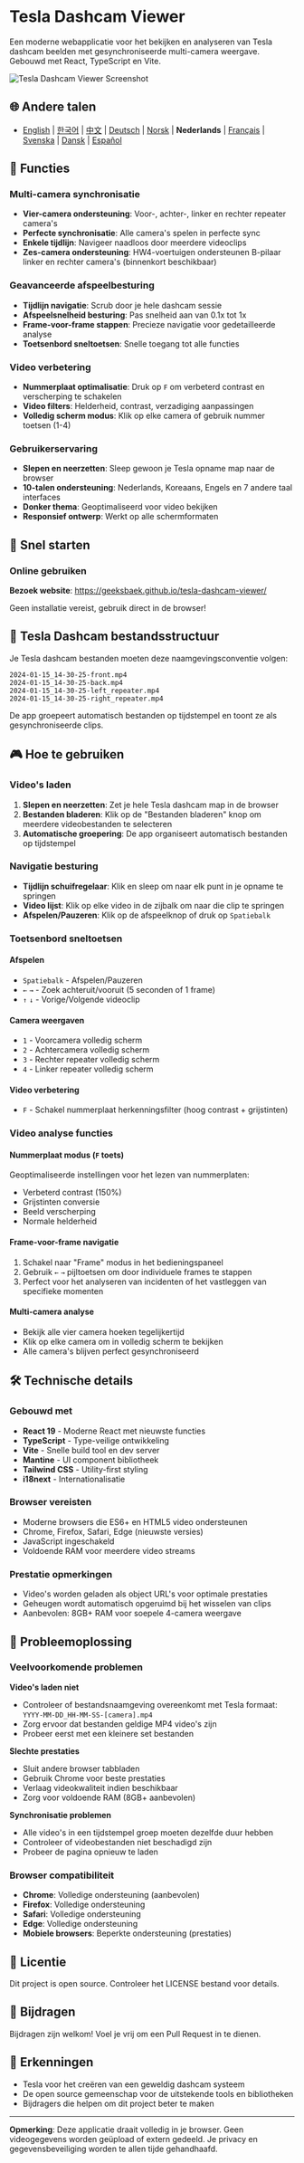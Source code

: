 # Tesla Dashcam Viewer

Een moderne webapplicatie voor het bekijken en analyseren van Tesla dashcam beelden met gesynchroniseerde multi-camera weergave. Gebouwd met React, TypeScript en Vite.

![Tesla Dashcam Viewer Screenshot](images/screenshot.png)

## 🌐 Andere talen
- [English](README.en.md) | [한국어](README.md) | [中文](README.zh.md) | [Deutsch](README.de.md) | [Norsk](README.nb.md) | **Nederlands** | [Français](README.fr.md) | [Svenska](README.sv.md) | [Dansk](README.da.md) | [Español](README.es.md)

## 🚗 Functies

### Multi-camera synchronisatie
- **Vier-camera ondersteuning**: Voor-, achter-, linker en rechter repeater camera's
- **Perfecte synchronisatie**: Alle camera's spelen in perfecte sync
- **Enkele tijdlijn**: Navigeer naadloos door meerdere videoclips
- **Zes-camera ondersteuning**: HW4-voertuigen ondersteunen B-pilaar linker en rechter camera's (binnenkort beschikbaar)

### Geavanceerde afspeelbesturing
- **Tijdlijn navigatie**: Scrub door je hele dashcam sessie
- **Afspeelsnelheid besturing**: Pas snelheid aan van 0.1x tot 1x
- **Frame-voor-frame stappen**: Precieze navigatie voor gedetailleerde analyse
- **Toetsenbord sneltoetsen**: Snelle toegang tot alle functies

### Video verbetering
- **Nummerplaat optimalisatie**: Druk op `F` om verbeterd contrast en verscherping te schakelen
- **Video filters**: Helderheid, contrast, verzadiging aanpassingen
- **Volledig scherm modus**: Klik op elke camera of gebruik nummer toetsen (1-4)

### Gebruikerservaring
- **Slepen en neerzetten**: Sleep gewoon je Tesla opname map naar de browser
- **10-talen ondersteuning**: Nederlands, Koreaans, Engels en 7 andere taal interfaces
- **Donker thema**: Geoptimaliseerd voor video bekijken
- **Responsief ontwerp**: Werkt op alle schermformaten

## 🎯 Snel starten

### Online gebruiken

**Bezoek website**: https://geeksbaek.github.io/tesla-dashcam-viewer/

Geen installatie vereist, gebruik direct in de browser!

## 📁 Tesla Dashcam bestandsstructuur

Je Tesla dashcam bestanden moeten deze naamgevingsconventie volgen:
```
2024-01-15_14-30-25-front.mp4
2024-01-15_14-30-25-back.mp4
2024-01-15_14-30-25-left_repeater.mp4
2024-01-15_14-30-25-right_repeater.mp4
```

De app groepeert automatisch bestanden op tijdstempel en toont ze als gesynchroniseerde clips.

## 🎮 Hoe te gebruiken

### Video's laden
1. **Slepen en neerzetten**: Zet je hele Tesla dashcam map in de browser
2. **Bestanden bladeren**: Klik op de "Bestanden bladeren" knop om meerdere videobestanden te selecteren
3. **Automatische groepering**: De app organiseert automatisch bestanden op tijdstempel

### Navigatie besturing
- **Tijdlijn schuifregelaar**: Klik en sleep om naar elk punt in je opname te springen
- **Video lijst**: Klik op elke video in de zijbalk om naar die clip te springen
- **Afspelen/Pauzeren**: Klik op de afspeelknop of druk op `Spatiebalk`

### Toetsenbord sneltoetsen

#### Afspelen
- `Spatiebalk` - Afspelen/Pauzeren
- `←` `→` - Zoek achteruit/vooruit (5 seconden of 1 frame)
- `↑` `↓` - Vorige/Volgende videoclip

#### Camera weergaven
- `1` - Voorcamera volledig scherm
- `2` - Achtercamera volledig scherm
- `3` - Rechter repeater volledig scherm
- `4` - Linker repeater volledig scherm

#### Video verbetering
- `F` - Schakel nummerplaat herkenningsfilter (hoog contrast + grijstinten)

### Video analyse functies

#### Nummerplaat modus (`F` toets)
Geoptimaliseerde instellingen voor het lezen van nummerplaten:
- Verbeterd contrast (150%)
- Grijstinten conversie
- Beeld verscherping
- Normale helderheid

#### Frame-voor-frame navigatie
1. Schakel naar "Frame" modus in het bedieningspaneel
2. Gebruik `←` `→` pijltoetsen om door individuele frames te stappen
3. Perfect voor het analyseren van incidenten of het vastleggen van specifieke momenten

#### Multi-camera analyse
- Bekijk alle vier camera hoeken tegelijkertijd
- Klik op elke camera om in volledig scherm te bekijken
- Alle camera's blijven perfect gesynchroniseerd

## 🛠️ Technische details

### Gebouwd met
- **React 19** - Moderne React met nieuwste functies
- **TypeScript** - Type-veilige ontwikkeling
- **Vite** - Snelle build tool en dev server
- **Mantine** - UI component bibliotheek
- **Tailwind CSS** - Utility-first styling
- **i18next** - Internationalisatie

### Browser vereisten
- Moderne browsers die ES6+ en HTML5 video ondersteunen
- Chrome, Firefox, Safari, Edge (nieuwste versies)
- JavaScript ingeschakeld
- Voldoende RAM voor meerdere video streams

### Prestatie opmerkingen
- Video's worden geladen als object URL's voor optimale prestaties
- Geheugen wordt automatisch opgeruimd bij het wisselen van clips
- Aanbevolen: 8GB+ RAM voor soepele 4-camera weergave

## 🐛 Probleemoplossing

### Veelvoorkomende problemen

**Video's laden niet**
- Controleer of bestandsnaamgeving overeenkomt met Tesla formaat: `YYYY-MM-DD_HH-MM-SS-[camera].mp4`
- Zorg ervoor dat bestanden geldige MP4 video's zijn
- Probeer eerst met een kleinere set bestanden

**Slechte prestaties**
- Sluit andere browser tabbladen
- Gebruik Chrome voor beste prestaties
- Verlaag videokwaliteit indien beschikbaar
- Zorg voor voldoende RAM (8GB+ aanbevolen)

**Synchronisatie problemen**
- Alle video's in een tijdstempel groep moeten dezelfde duur hebben
- Controleer of videobestanden niet beschadigd zijn
- Probeer de pagina opnieuw te laden

### Browser compatibiliteit
- **Chrome**: Volledige ondersteuning (aanbevolen)
- **Firefox**: Volledige ondersteuning
- **Safari**: Volledige ondersteuning
- **Edge**: Volledige ondersteuning
- **Mobiele browsers**: Beperkte ondersteuning (prestaties)

## 📄 Licentie

Dit project is open source. Controleer het LICENSE bestand voor details.

## 🤝 Bijdragen

Bijdragen zijn welkom! Voel je vrij om een Pull Request in te dienen.

## 🙏 Erkenningen

- Tesla voor het creëren van een geweldig dashcam systeem
- De open source gemeenschap voor de uitstekende tools en bibliotheken
- Bijdragers die helpen om dit project beter te maken

---

**Opmerking**: Deze applicatie draait volledig in je browser. Geen videogegevens worden geüpload of extern gedeeld. Je privacy en gegevensbeveiliging worden te allen tijde gehandhaafd.
